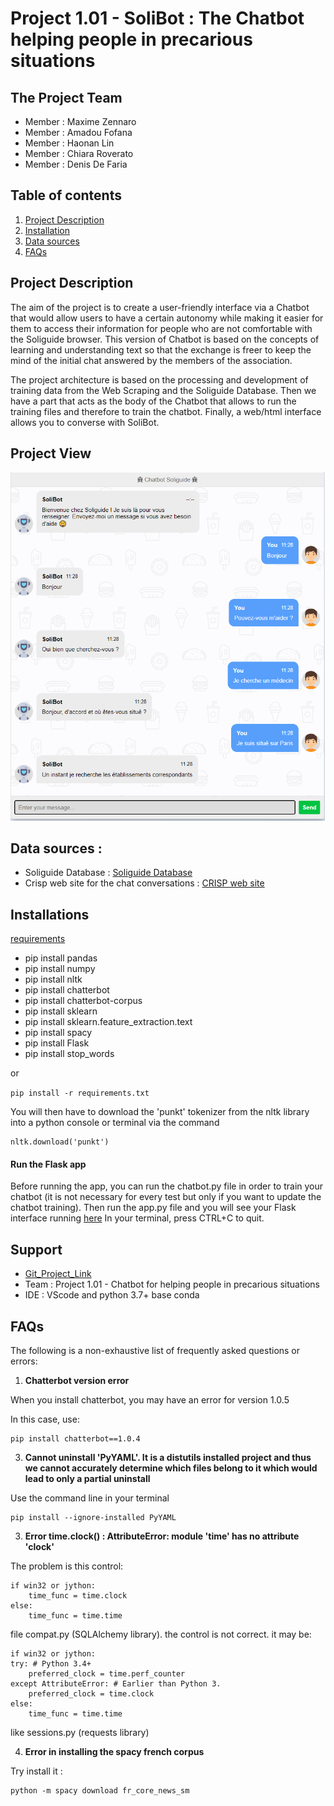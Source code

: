 # Project 1.01 - SoliBot : The Chatbot helping people in precarious situations

## The Project Team
- Member : Maxime Zennaro
- Member : Amadou Fofana
- Member : Haonan Lin
- Member : Chiara Roverato
- Member : Denis De Faria

## Table of contents
1. [Project Description](#description-du-projet)
2. [Installation](#installation)
3. [Data sources](#sources-de-donnees)
4. [FAQs](#faqs)

## Project Description

The aim of the project is to create a user-friendly interface via a Chatbot that would allow users to have a certain autonomy while making it easier for them to access their information for people who are not comfortable with the Soliguide browser. This version of Chatbot is based on the concepts of learning and understanding text so that the exchange is freer to keep the mind of the initial chat answered by the members of the association.

The project architecture is based on the processing and development of training data from the Web Scraping and the Soliguide Database. Then we have a part that acts as the body of the Chatbot that allows to run the training files and therefore to train the chatbot. Finally, a web/html interface allows you to converse with SoliBot.

## Project View 

![GUI_Solibot](./static/img/GUI_Solibot.png)


## Data sources : 
- Soliguide Database : [Soliguide Database](https://api.soliguide.fr/search?limit=10000)
- Crisp web site for the chat conversations : [CRISP web site](https://app.crisp.chat/website/6b9552e0-e4cd-404a-905b-215ea25692b0/inbox/session_f45afa7d-4daf-4a7a-8af0-e43591baa027/)


## Installations
[requirements](./requirements.txt)

- pip install pandas
- pip install numpy
- pip install nltk
- pip install chatterbot
- pip install chatterbot-corpus
- pip install sklearn
- pip install sklearn.feature_extraction.text
- pip install spacy
- pip install Flask
- pip install stop_words

or 

`pip install -r requirements.txt`

You will then have to download the 'punkt' tokenizer from the nltk library into a python console or terminal via the command

    nltk.download('punkt')

#### Run the Flask app

Before running the app, you can run the chatbot.py file in order to train your chatbot (it is not necessary for every test but only if you want to update the chatbot training).
Then run the app.py file and you will see your Flask interface running [here](http://127.0.0.1:5000/) 
In your terminal, press CTRL+C to quit.


## Support
- [Git_Project_Link](https://gitlab-cw1.centralesupelec.fr/chiara.roverato/chatbot.git)
- Team : Project 1.01 - Chatbot for helping people in precarious situations
- IDE : VScode and python 3.7+ base conda


## FAQs

The following is a non-exhaustive list of frequently asked questions or errors:

1. **Chatterbot version error**

When you install chatterbot, you may have an error for version 1.0.5

In this case, use:

    pip install chatterbot==1.0.4


3. **Cannot uninstall 'PyYAML'. It is a distutils installed project and thus we cannot accurately determine which files belong to it which would lead to only a partial uninstall**

Use the command line in your terminal 

    pip install --ignore-installed PyYAML


3. **Error time.clock() : AttributeError: module 'time' has no attribute 'clock'**

The problem is this control:

    if win32 or jython:
        time_func = time.clock
    else:
        time_func = time.time

file compat.py (SQLAlchemy library). the control is not correct. it may be:

    if win32 or jython:
    try: # Python 3.4+
        preferred_clock = time.perf_counter
    except AttributeError: # Earlier than Python 3.
        preferred_clock = time.clock
    else:
        time_func = time.time

like sessions.py (requests library)


4. **Error in installing the spacy french corpus**

Try install it :

    python -m spacy download fr_core_news_sm




